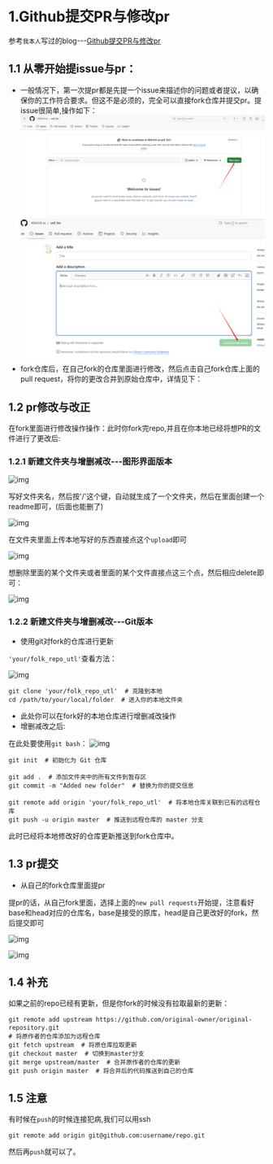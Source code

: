 # 1.Github提交PR与修改pr
参考```我本人```写过的blog---[Github提交PR与修改pr](https://blog.csdn.net/python_innocent/article/details/130560871)

## 1.1 从零开始提issue与pr：
- 一般情况下，第一次提pr都是先提一个issue来描述你的问题或者提议，以确保你的工作符合要求。但这不是必须的，完全可以直接fork仓库并提交pr。提issue很简单,操作如下：  
![img](./pic/Issue1.png)
![img](./pic/Issue2.png)
- fork仓库后，在自己fork的仓库里面进行修改，然后点击自己fork仓库上面的pull request，将你的更改合并到原始仓库中，详情见下：

## 1.2 pr修改与改正  
在fork里面进行修改操作操作：此时你fork完repo,并且在你本地已经将想PR的文件进行了更改后:  

### 1.2.1 新建文件夹与增删减改---**图形界面版本**

![img](https://img-blog.csdnimg.cn/234d639b34dd4f79a36d02f071b2551c.png)  

写好文件夹名，然后按'/'这个键，自动就生成了一个文件夹，然后在里面创建一个readme即可，(后面也能删了)
  
![img](https://img-blog.csdnimg.cn/d16bf9cc913948ee998b282a40fc3f0e.png)

在文件夹里面上传本地写好的东西直接点这个```upload```即可

![img](https://img-blog.csdnimg.cn/c015d60e8aff482da1f7bdc02a83398d.png)

想删除里面的某个文件夹或者里面的某个文件直接点这三个点，然后相应delete即可：

![img](https://img-blog.csdnimg.cn/04c0be5f42a949748c9a562ff1ca4848.png)

### 1.2.2 新建文件夹与增删减改---**Git版本**  
- 使用git对fork的仓库进行更新

```'your/folk_repo_utl'```查看方法：  

![img](./pic/PR5.png)



```
git clone 'your/folk_repo_utl'  # 克隆到本地
cd /path/to/your/local/folder  # 进入你的本地文件夹
```

- 此处你可以在fork好的本地仓库进行增删减改操作
- 增删减改之后:

在此处要使用```git bash```：
![img](./pic/PR6.png)

```
git init  # 初始化为 Git 仓库  

git add .  # 添加文件夹中的所有文件到暂存区  
git commit -m "Added new folder"  # 替换为你的提交信息  

git remote add origin 'your/folk_repo_utl'  # 将本地仓库关联到已有的远程仓库  
git push -u origin master  # 推送到远程仓库的 master 分支  
```

此时已经将本地修改好的仓库更新推送到fork仓库中。

## 1.3 pr提交
- 从自己的fork仓库里面提pr  

提pr的话，从自己fork里面，选择上面的```new pull requests```开始提，注意看好base和head对应的仓库名，base是接受的原库，head是自己更改好的fork，然后提交即可


![img](https://img-blog.csdnimg.cn/6ffa7bee20a545078ec11b811af254d4.png)  

  
![img](https://img-blog.csdnimg.cn/0a4fc2a5bf7645658da5c29594c8d3fa.png)


## 1.4 补充

如果之前的repo已经有更新，但是你fork的时候没有拉取最新的更新：

```
git remote add upstream https://github.com/original-owner/original-repository.git  
# 将原作者的仓库添加为远程仓库
git fetch upstream  # 将原仓库拉取更新
git checkout master  # 切换到master分支
git merge upstream/master  # 合并原作者的仓库的更新
git push origin master  # 将合并后的代码推送到自己的仓库

```
## 1.5 注意
有时候在```push```的时候连接犯病,我们可以用ssh
```
git remote add origin git@github.com:username/repo.git
```
然后再```push```就可以了。



